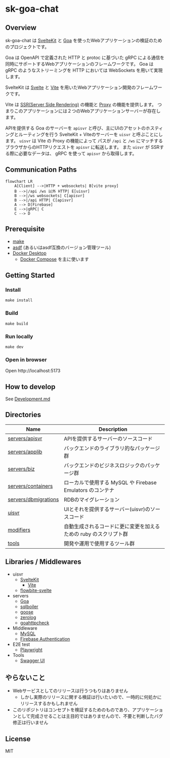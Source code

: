 # sk-goa-chat

## Overview

sk-goa-chat は [SvelteKit](https://kit.svelte.dev/) と [Goa](https://goa.design/) を使ったWebアプリケーションの検証のためのプロジェクトです。

Goa は OpenAPI で定義された HTTP と protoc に基づいた gRPC による通信を同時にサポートするWebアプリケーションのフレームワークです。
Goa は gRPC のようなストリーミングを HTTP においては WebSockets を用いて実現します。

SvelteKit は [Svelte](https://svelte.dev/) と [Vite](https://vitejs.dev/) を用いたWebアプリケーション開発のフレームワークです。

Vite は [SSR(Server Side Rendering)](https://ja.vitejs.dev/guide/ssr.html) の機能と [Proxy](https://ja.vitejs.dev/config/server-options.html#server-proxy) の機能を提供します。
つまりこのアプリケーションには２つのWebアプリケーションサーバーが存在します。


APIを提供する Goa のサーバーを `apisvr` と呼び、主にUIのアセットのホスティングとルーティングを行う SvelteKit + Viteのサーバーを `uisvr` と呼ぶことにします。
`uisvr` は Vite の Proxy の機能によって パスが `/api` と `/ws` にマッチするブラウザからのHTTPリクエストを `apisvr` に転送します。
また `uisvr` が SSRする際に必要なデータは、 gRPC を使って `apisvr` から取得します。

## Communication Paths

```mermaid
flowchart LR
    A[Client] -->|HTTP + websockets| B[vite proxy]
    B -->|/api /ws 以外 HTTP| E[uisvr]
    B -->|/ws websockets| C[apisvr]
    B -->|/api HTTP| C[apisvr]
    A --> D[Firebase]
    E -->|gRPC| C
    C --> D
```

## Prerequisite

- [make](https://www.gnu.org/software/make/manual/make.html)
- [asdf](https://asdf-vm.com/) (あるいはasdf互換のバージョン管理ツール)
- [Docker Desktop](https://www.docker.com/ja-jp/products/docker-desktop/)
    - [Docker Compose](https://docs.docker.com/compose/) を主に使います


## Getting Started

### Install

```
make install
```

### Build

```
make build
```

### Run locally

```
make dev
```

### Open in browser

Open http://localhost:5173

## How to develop

See [Development.md](./Development.md)

## Directories

Name                                    | Description
----------------------------------------|------------------
[servers/apisvr](./servers/apisvr/)             | APIを提供するサーバーのソースコード
[servers/applib](./servers/applib/)             | バックエンドのライブラリ的なパッケージ群
[servers/biz](./servers/biz/)                   | バックエンドのビジネスロジックのパッケージ群
[servers/containers](./servers/containers/)     | ローカルで使用する MySQL や Firebase Emulators のコンテナ
[servers/dbmigrations](./servers/dbmigrations/) | RDBのマイグレーション
[uisvr](./uisvr/)                 | UIとそれを提供するサーバー(uisvr)のソースコード
[modifiers](./modifiers/)               | 自動生成されるコードに更に変更を加えるための ruby のスクリプト群
[tools](./tools)                        | 開発や運用で使用するツール群


## Libraries / Middlewares

- uisvr
  - [SvelteKit](https://kit.svelte.dev/)
      - [Vite](https://vitejs.dev/)
  - [flowbite-svelte](https://flowbite-svelte.com/)
- servers
  - [Goa](https://goa.design/)
  - [sqlboiler](https://github.com/volatiletech/sqlboiler)
  - [goose](https://github.com/pressly/goose)
  - [zerolog](https://github.com/rs/zerolog)
  - [goahttpcheck](https://github.com/ikawaha/goahttpcheck)
- Middleware
  - [MySQL](https://www.mysql.com/)
  - [Firebase Authentication](https://firebase.google.com/docs/auth?hl=ja)
- E2E test
  - [Playwright](https://playwright.dev/)
- Tools
  - [Swagger UI](https://swagger.io/tools/swagger-ui/)

## やらないこと

- Webサービスとしてのリリースは行うつもりはありません
    - しかし実際のリリースに関する検証は行いたいので、一時的に何処かにリリースするかもしれません
- このリポジトリはコンセプトを検証するためのものであり、アプリケーションとして完成させることは主目的ではありませんので、不要と判断したバグ修正は行いません

## License

MIT
